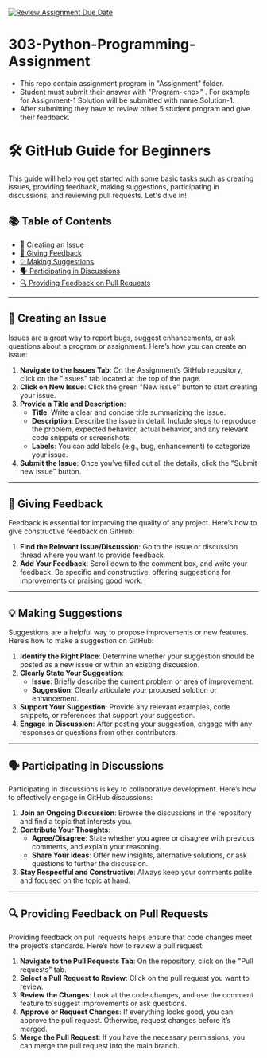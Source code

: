 [![Review Assignment Due Date](https://classroom.github.com/assets/deadline-readme-button-22041afd0340ce965d47ae6ef1cefeee28c7c493a6346c4f15d667ab976d596c.svg)](https://classroom.github.com/a/tgCgnU5E)
# 303-Python-Programming-Assignment
- This repo contain assignment program in "Assignment" folder. 
- Student must submit their answer with "Program-&lt;no>" . For example for Assignment-1 Solution will be submitted with name Solution-1.
- After submitting they have to review other 5 student program and give their feedback.

# 🛠️ GitHub Guide for Beginners

This guide will help you get started with some basic tasks such as creating issues, providing feedback, making suggestions, participating in discussions, and reviewing pull requests. Let's dive in!

## 📚 Table of Contents
- [🐛 Creating an Issue](#-creating-an-issue)
- [💬 Giving Feedback](#-giving-feedback)
- [💡 Making Suggestions](#-making-suggestions)
- [🗣️ Participating in Discussions](#️-participating-in-discussions)
- [🔍 Providing Feedback on Pull Requests](#-providing-feedback-on-pull-requests)

---

## 🐛 Creating an Issue

Issues are a great way to report bugs, suggest enhancements, or ask questions about a program or assignment. Here’s how you can create an issue:

1. **Navigate to the Issues Tab**: On the Assignment’s GitHub repository, click on the "Issues" tab located at the top of the page.  
2. **Click on New Issue**: Click the green "New issue" button to start creating your issue.  
3. **Provide a Title and Description**: 
   - **Title**: Write a clear and concise title summarizing the issue.  
   - **Description**: Describe the issue in detail. Include steps to reproduce the problem, expected behavior, actual behavior, and any relevant code snippets or screenshots.  
   - **Labels**: You can add labels (e.g., bug, enhancement) to categorize your issue.  
4. **Submit the Issue**: Once you’ve filled out all the details, click the "Submit new issue" button.  
---
## 💬 Giving Feedback
Feedback is essential for improving the quality of any project. Here’s how to give constructive feedback on GitHub:
1. **Find the Relevant Issue/Discussion**: Go to the issue or discussion thread where you want to provide feedback.  
2. **Add Your Feedback**: Scroll down to the comment box, and write your feedback. Be specific and constructive, offering suggestions for improvements or praising good work.  
---
## 💡 Making Suggestions
Suggestions are a helpful way to propose improvements or new features. Here’s how to make a suggestion on GitHub:
1. **Identify the Right Place**: Determine whether your suggestion should be posted as a new issue or within an existing discussion.  
2. **Clearly State Your Suggestion**: 
   - **Issue**: Briefly describe the current problem or area of improvement.  
   - **Suggestion**: Clearly articulate your proposed solution or enhancement.  
3. **Support Your Suggestion**: Provide any relevant examples, code snippets, or references that support your suggestion.  
4. **Engage in Discussion**: After posting your suggestion, engage with any responses or questions from other contributors.  
---
## 🗣️ Participating in Discussions
Participating in discussions is key to collaborative development. Here’s how to effectively engage in GitHub discussions:
1. **Join an Ongoing Discussion**: Browse the discussions in the repository and find a topic that interests you.  
2. **Contribute Your Thoughts**: 
   - **Agree/Disagree**: State whether you agree or disagree with previous comments, and explain your reasoning.  
   - **Share Your Ideas**: Offer new insights, alternative solutions, or ask questions to further the discussion.  
3. **Stay Respectful and Constructive**: Always keep your comments polite and focused on the topic at hand.  
---
## 🔍 Providing Feedback on Pull Requests
Providing feedback on pull requests helps ensure that code changes meet the project’s standards. Here’s how to review a pull request:
1. **Navigate to the Pull Requests Tab**: On the repository, click on the "Pull requests" tab.  
2. **Select a Pull Request to Review**: Click on the pull request you want to review.  
3. **Review the Changes**: Look at the code changes, and use the comment feature to suggest improvements or ask questions.  
4. **Approve or Request Changes**: If everything looks good, you can approve the pull request. Otherwise, request changes before it’s merged.  
5. **Merge the Pull Request**: If you have the necessary permissions, you can merge the pull request into the main branch.  

